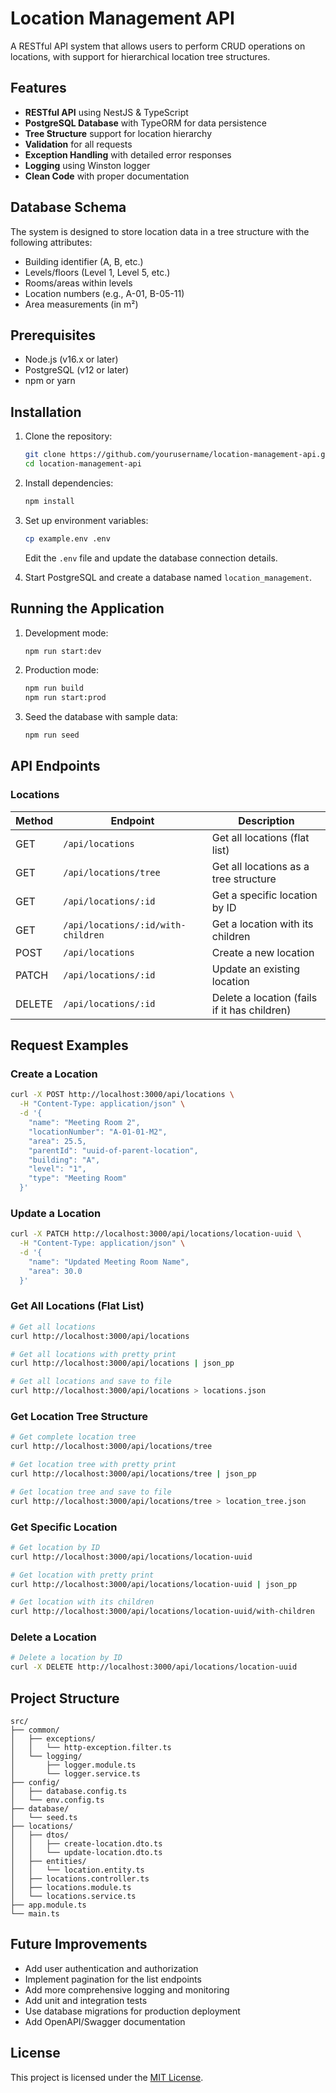 # Location Management API

A RESTful API system that allows users to perform CRUD operations on locations, with support for hierarchical location tree structures.

## Features

- **RESTful API** using NestJS & TypeScript
- **PostgreSQL Database** with TypeORM for data persistence
- **Tree Structure** support for location hierarchy
- **Validation** for all requests
- **Exception Handling** with detailed error responses
- **Logging** using Winston logger
- **Clean Code** with proper documentation

## Database Schema

The system is designed to store location data in a tree structure with the following attributes:

- Building identifier (A, B, etc.)
- Levels/floors (Level 1, Level 5, etc.)
- Rooms/areas within levels
- Location numbers (e.g., A-01, B-05-11)
- Area measurements (in m²)

## Prerequisites

- Node.js (v16.x or later)
- PostgreSQL (v12 or later)
- npm or yarn

## Installation

1. Clone the repository:
   ```bash
   git clone https://github.com/yourusername/location-management-api.git
   cd location-management-api
   ```

2. Install dependencies:
   ```bash
   npm install
   ```

3. Set up environment variables:
   ```bash
   cp example.env .env
   ```
   Edit the `.env` file and update the database connection details.

4. Start PostgreSQL and create a database named `location_management`.

## Running the Application

1. Development mode:
   ```bash
   npm run start:dev
   ```

2. Production mode:
   ```bash
   npm run build
   npm run start:prod
   ```

3. Seed the database with sample data:
   ```bash
   npm run seed
   ```

## API Endpoints

### Locations

| Method | Endpoint | Description |
|--------|----------|-------------|
| GET | `/api/locations` | Get all locations (flat list) |
| GET | `/api/locations/tree` | Get all locations as a tree structure |
| GET | `/api/locations/:id` | Get a specific location by ID |
| GET | `/api/locations/:id/with-children` | Get a location with its children |
| POST | `/api/locations` | Create a new location |
| PATCH | `/api/locations/:id` | Update an existing location |
| DELETE | `/api/locations/:id` | Delete a location (fails if it has children) |

## Request Examples

### Create a Location

```bash
curl -X POST http://localhost:3000/api/locations \
  -H "Content-Type: application/json" \
  -d '{
    "name": "Meeting Room 2",
    "locationNumber": "A-01-01-M2",
    "area": 25.5,
    "parentId": "uuid-of-parent-location",
    "building": "A",
    "level": "1",
    "type": "Meeting Room"
  }'
```

### Update a Location

```bash
curl -X PATCH http://localhost:3000/api/locations/location-uuid \
  -H "Content-Type: application/json" \
  -d '{
    "name": "Updated Meeting Room Name",
    "area": 30.0
  }'
```

### Get All Locations (Flat List)

```bash
# Get all locations
curl http://localhost:3000/api/locations

# Get all locations with pretty print
curl http://localhost:3000/api/locations | json_pp

# Get all locations and save to file
curl http://localhost:3000/api/locations > locations.json
```

### Get Location Tree Structure

```bash
# Get complete location tree
curl http://localhost:3000/api/locations/tree

# Get location tree with pretty print
curl http://localhost:3000/api/locations/tree | json_pp

# Get location tree and save to file
curl http://localhost:3000/api/locations/tree > location_tree.json
```

### Get Specific Location

```bash
# Get location by ID
curl http://localhost:3000/api/locations/location-uuid

# Get location with pretty print
curl http://localhost:3000/api/locations/location-uuid | json_pp

# Get location with its children
curl http://localhost:3000/api/locations/location-uuid/with-children
```

### Delete a Location

```bash
# Delete a location by ID
curl -X DELETE http://localhost:3000/api/locations/location-uuid
```

## Project Structure

```
src/
├── common/
│   ├── exceptions/
│   │   └── http-exception.filter.ts
│   └── logging/
│       ├── logger.module.ts
│       └── logger.service.ts
├── config/
│   ├── database.config.ts
│   └── env.config.ts
├── database/
│   └── seed.ts
├── locations/
│   ├── dtos/
│   │   ├── create-location.dto.ts
│   │   └── update-location.dto.ts
│   ├── entities/
│   │   └── location.entity.ts
│   ├── locations.controller.ts
│   ├── locations.module.ts
│   └── locations.service.ts
├── app.module.ts
└── main.ts
```

## Future Improvements

- Add user authentication and authorization
- Implement pagination for the list endpoints
- Add more comprehensive logging and monitoring
- Add unit and integration tests
- Use database migrations for production deployment
- Add OpenAPI/Swagger documentation

## License

This project is licensed under the [MIT License](LICENSE).
